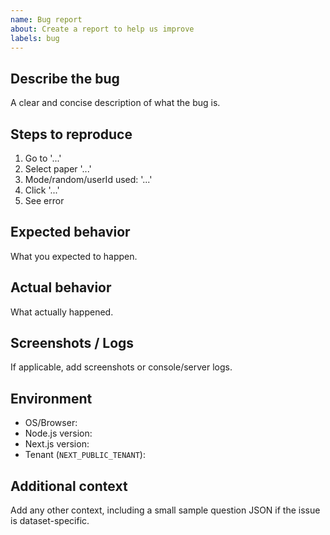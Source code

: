 ```yaml
---
name: Bug report
about: Create a report to help us improve
labels: bug
---
```


## Describe the bug
A clear and concise description of what the bug is.

## Steps to reproduce
1. Go to '...'
2. Select paper '...'
3. Mode/random/userId used: '...'
4. Click '...'
5. See error

## Expected behavior
What you expected to happen.

## Actual behavior
What actually happened.

## Screenshots / Logs
If applicable, add screenshots or console/server logs.

## Environment
- OS/Browser: 
- Node.js version: 
- Next.js version: 
- Tenant (`NEXT_PUBLIC_TENANT`): 

## Additional context
Add any other context, including a small sample question JSON if the issue is dataset-specific.

